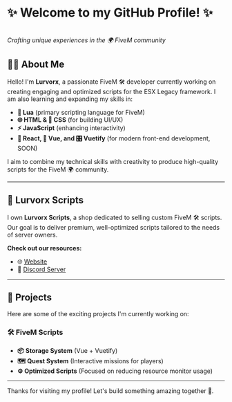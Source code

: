 # ✨ Welcome to my GitHub Profile! ✨

\
*Crafting unique experiences in the 🌍 FiveM community*

## 👨‍💻 About Me

Hello! I'm **Lurvorx**, a passionate FiveM 🛠️ developer currently working on creating engaging and optimized scripts for the ESX Legacy framework. I am also learning and expanding my skills in:

- **📜 Lua** (primary scripting language for FiveM)
- **🌐 HTML & 🎨 CSS** (for building UI/UX)
- **⚡ JavaScript** (enhancing interactivity)
- **🔧 React, 🌟 Vue, and 🎛️ Vuetify** (for modern front-end development, SOON)

I aim to combine my technical skills with creativity to produce high-quality scripts for the FiveM 🌍 community.

---

## 🛒 Lurvorx Scripts

I own **Lurvorx Scripts**, a shop dedicated to selling custom FiveM 🛠️ scripts. Our goal is to deliver premium, well-optimized scripts tailored to the needs of server owners.

**Check out our resources:**

- 🌐 [Website](https://example.com)
- 💬 [Discord Server](https://discord.gg/example)

---

## 📂 Projects

Here are some of the exciting projects I'm currently working on:

### 🛠️ FiveM Scripts

- **📦 Storage System** (Vue + Vuetify)
- **🗺️ Quest System** (Interactive missions for players)
- **⚙️ Optimized Scripts** (Focused on reducing resource monitor usage)

---

Thanks for visiting my profile! Let's build something amazing together 🚀.

